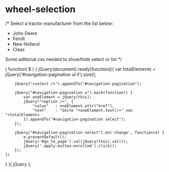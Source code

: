 # wheel-selection
/* Select a tractor manufacturer from the list below:
<div id="navigation-pagination">
  <ul>
    <li>John Deere</li>
    <li>Fendt</li>
    <li>New Holland</li>
    <li>Claas</li>
  </ul>
</div>

Some aditional css needed to show/hide select or list
*/

( function( $ ) {
    jQuery(document).ready(function(){
        var totalElements = jQuery('#navigation-pagination ul li').size();

        jQuery("<select />").appendTo("#navigation-pagination");

        jQuery("#navigation-pagination a").each(function() {
            var oneElement = jQuery(this);
            jQuery("<option />", {
                "value"   : oneElement.attr("href"),
                "text"    : "Seite "+oneElement.text()+" von "+totalElements
            }).appendTo("#navigation-pagination select");
        });

        jQuery("#navigation-pagination select").on('change', function(e) {
            e.preventDefault();
            jQuery('#go_to_page').val(jQuery(this).val());
            jQuery('.apply-button-enrolled').click();
        });
    })
} )( jQuery );
